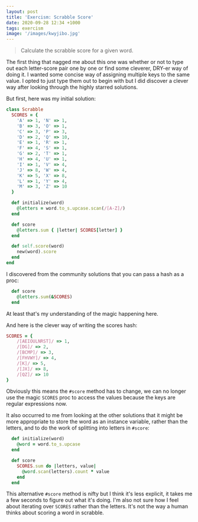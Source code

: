 ```yaml
---
layout: post
title: 'Exercism: Scrabble Score'
date: 2020-09-28 12:34 +1000
tags: exercism
image: '/images/kwyjibo.jpg'
---
```


>Calculate the scrabble score for a given word.
<!--more-->

The first thing that nagged me about this one was whether or not to type out each letter-score pair one by one or find some cleverer, DRY-er way of doing it. I wanted some concise way of assigning multiple keys to the same value. I opted to just type them out to begin with but I did discover a clever way after looking through the highly starred solutions.

But first, here was my initial solution:

```ruby
class Scrabble
  SCORES = { 
    'A' => 1, 'N' => 1,
    'B' => 3, 'O' => 1,
    'C' => 3, 'P' => 3,
    'D' => 2, 'Q' => 10,
    'E' => 1, 'R' => 1,
    'F' => 4, 'S' => 1,
    'G' => 2, 'T' => 1,
    'H' => 4, 'U' => 1,
    'I' => 1, 'V' => 4,
    'J' => 8, 'W' => 4,
    'K' => 5, 'X' => 8,
    'L' => 1, 'Y' => 4,
    'M' => 3, 'Z' => 10
  }

  def initialize(word)
    @letters = word.to_s.upcase.scan(/[A-Z]/)
  end

  def score
    @letters.sum { |letter| SCORES[letter] }
  end

  def self.score(word)
    new(word).score
  end
end
```

I discovered from the community solutions that you can pass a hash as a proc:

```ruby
  def score
    @letters.sum(&SCORES)
  end
```

At least that's my understanding of the magic happening here.

And here is the clever way of writing the scores hash:

```ruby
SCORES = {
    /[AEIOULNRST]/ => 1,
    /[DG]/ => 2,
    /[BCMP]/ => 3,
    /[FHVWY]/ => 4,
    /[K]/ => 5,
    /[JX]/ => 8,
    /[QZ]/ => 10
}
```

Obviously this means the `#score` method has to change, we can no longer use the magic `SCORES` proc to access the values because the keys are regular expressions now.

It also occurred to me from looking at the other solutions that it might be more appropriate to store the word as an instance variable, rather than the letters, and to do the work of splitting into letters in `#score`:

```ruby
  def initialize(word)
    @word = word.to_s.upcase
  end

  def score 
    SCORES.sum do |letters, value|
      @word.scan(letters).count * value
    end 
  end
```

This alternative `#score` method is nifty but I think it's less explicit, it takes me a few seconds to figure out what it's doing. I'm also not sure how I feel about iterating over `SCORES` rather than the letters. It's not the way a human thinks about scoring a word in scrabble.
